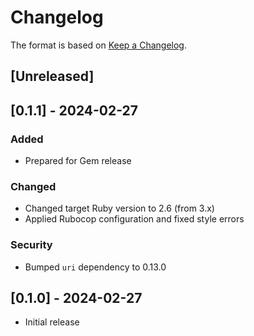 # Changelog

The format is based on [Keep a Changelog](https://keepachangelog.com/en/1.1.0/).

## [Unreleased]

## [0.1.1] - 2024-02-27

### Added

- Prepared for Gem release

### Changed

- Changed target Ruby version to 2.6 (from 3.x)
- Applied Rubocop configuration and fixed style errors

### Security

- Bumped `uri` dependency to 0.13.0

## [0.1.0] - 2024-02-27

- Initial release
